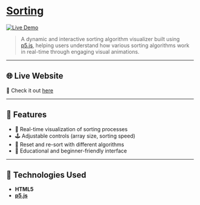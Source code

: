 # [Sorting](https://prikshit-saini.github.io/sorting-algo-project/ 'Live website')

[![Live Demo](https://img.shields.io/badge/Live%20Demo-Click%20Here-blue?style=for-the-badge)](https://wosuxh.github.io/sorting-algo-project/)

> A dynamic and interactive sorting algorithm visualizer built using [p5.js](https://p5js.org/), helping users understand how various sorting algorithms work in real-time through engaging visual animations.

---

## 🌐 Live Website

🔗 Check it out [here](https://prikshit-saini.github.io/sorting-algo-project/)

---

## 📌 Features

- 🎨 Real-time visualization of sorting processes
- 🕹️ Adjustable controls (array size, sorting speed)
- 🔁 Reset and re-sort with different algorithms
- 🧠 Educational and beginner-friendly interface

---

## 🧰 Technologies Used

- **HTML5**
- **[p5.js](https://p5js.org/)**
